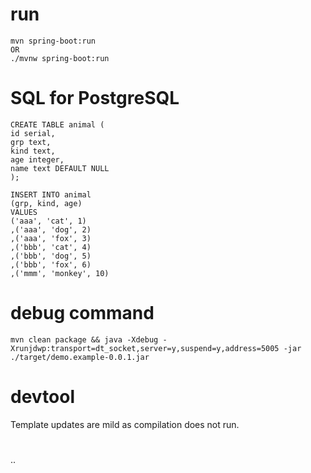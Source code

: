 # run
```
mvn spring-boot:run
OR
./mvnw spring-boot:run
```

# SQL for PostgreSQL
```
CREATE TABLE animal (
id serial,
grp text,
kind text,
age integer,
name text DEFAULT NULL
);

INSERT INTO animal
(grp, kind, age)
VALUES
('aaa', 'cat', 1)
,('aaa', 'dog', 2)
,('aaa', 'fox', 3)
,('bbb', 'cat', 4)
,('bbb', 'dog', 5)
,('bbb', 'fox', 6)
,('mmm', 'monkey', 10)
```

# debug command
```
mvn clean package && java -Xdebug -Xrunjdwp:transport=dt_socket,server=y,suspend=y,address=5005 -jar ./target/demo.example-0.0.1.jar
```

# devtool
Template updates are mild as compilation does not run.

#
..